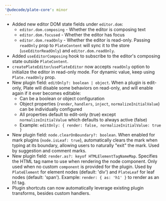 ```yaml
---
'@udecode/plate-core': minor
---
```


- Added new editor DOM state fields under `editor.dom`:
  - `editor.dom.composing` - Whether the editor is composing text
  - `editor.dom.focused` - Whether the editor has focus
  - `editor.dom.readOnly` - Whether the editor is read-only. Passing `readOnly` prop to `PlateContent` will sync it to the store (`useEditorReadOnly`) and `editor.dom.readOnly`.
- Added `useEditorComposing` hook to subscribe to the editor's composing state outside `PlateContent`.
- `createPlateEditor`/`usePlateEditor` now accepts `readOnly` option to
  initialize the editor in read-only mode. For dynamic value, keep using
  `Plate.readOnly` prop.
- New plugin field: `editOnly?: boolean | object`. When a plugin is edit-only, Plate will disable some behaviors on read-only, and will enable again if it ever becomes editable:
  - Can be a boolean or object configuration
  - Object properties (`render`, `handlers`, `inject`, `normalizeInitialValue`) can be individually configured
  - All properties default to edit-only (true) except `normalizeInitialValue` which defaults to always active (false)
  - Example: `editOnly: { render: false, normalizeInitialValue: true }`
- New plugin field: `node.clearOnBoundary?: boolean`. When enabled for mark plugins (`node.isLeaf: true`), automatically clears the mark when typing at its boundary, allowing users to naturally "exit" the mark. Used by suggestion and comment marks.
- New plugin field: `render.as?: keyof HTMLElementTagNameMap`. Specifies the HTML tag name to use when rendering the node component. Only used when no custom `component` is provided for the plugin. Used by `PlateElement` for element nodes (default: 'div') and `PlateLeaf` for leaf nodes (default: 'span'). Example: `render: { as: 'h1' }` to render as an h1 tag.
- Plugin shortcuts can now automatically leverage existing plugin transforms, besides custom handlers.
